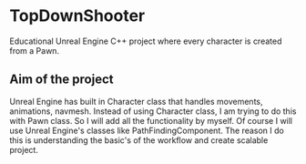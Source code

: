 # TopDownShooter
Educational Unreal Engine C++ project where every character is created from a Pawn.

## Aim of the project
Unreal Engine has built in Character class that handles movements, animations, navmesh.
Instead of using Character class, I am trying to do this with Pawn class. So I will add all the functionality
by myself. Of course I will use Unreal Engine's classes like PathFindingComponent. 
The reason I do this is understanding the basic's of the workflow and create scalable project.
